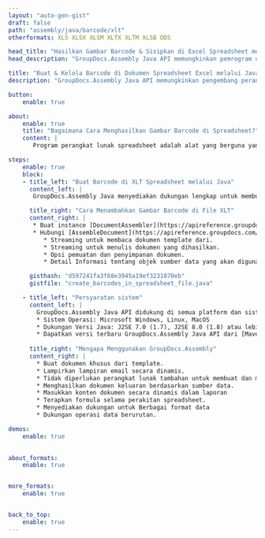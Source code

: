 ```yaml
---
layout: "auto-gen-gist"
draft: false
path: "assembly/java/barcode/xlt"
otherformats: XLS XLSX XLSM XLTX XLTM XLSB ODS 

head_title: "Hasilkan Gambar Barcode & Sisipkan di Excel Spreadsheet melalui Java API"
head_description: "GroupDocs.Assembly Java API memungkinkan pemrogram untuk menghasilkan & menambahkan gambar barcode di dalam dokumen Spreadsheet Excel (XLS, XLT, XLSX, XLSM, XLTX, XLTM & XLSB)."

title: "Buat & Kelola Barcode di Dokumen Spreadsheet Excel melalui Java API"
description: "GroupDocs.Assembly Java API memungkinkan pengembang perangkat lunak untuk menghasilkan & mengelola Barcode secara terprogram dalam dokumen Excel Spreadsheet di dalam aplikasi Java & JSP."

button:
    enable: true

about:
    enable: true
    title: "Bagaimana Cara Menghasilkan Gambar Barcode di Spreadsheet?"
    content: |
       Program perangkat lunak spreadsheet adalah alat yang berguna yang memungkinkan pengguna untuk menyimpan, menganalisis, dan melaporkan data dalam jumlah besar. GroupDocs.Assembly adalah Java API hebat yang memudahkan pengembang perangkat lunak untuk membuat, mengatur, dan mencetak gambar barcode di dalam spreadsheet Excel. Barcode adalah kode digital yang menyimpan informasi yang dapat dibaca mesin yang membawa kecepatan dan akurasi ke sistem inventaris. Dengan menggunakan GroupDocs.Assembly Java API, Anda dapat menggambar banyak gambar barcode 1D & 2D secara terprogram dengan teks yang dipersonalisasi, tampilan, dan jenis penyandian berbeda di dalam spreadsheet Microsoft Excel. API juga memudahkan pengguna untuk mengelola Barcode mereka dan tidak memerlukan perangkat lunak eksternal atau alat pihak ketiga untuk diinstal. Ini mendukung fitur seperti memodifikasi ukuran gambar Barcode, pengaturan warna latar depan dan latar belakang, menyesuaikan ukuran font, penyesuaian resolusi gambar Barcode, koreksi otomatis teks barcode dan banyak lagi. 

steps:
    enable: true
    block:
    - title_left: "Buat Barcode di XLT Spreadsheet melalui Java"
      content_left: |
       GroupDocs.Assembly Java menyediakan dukungan lengkap untuk membuat dan mengelola Barcode di dalam spreadsheet XLT. Kode Java berikut menunjukkan cara membuat dan menyisipkan gambar kode batang di dalam dokumen Microsoft Excel Spreadsheet. 

      title_right: "Cara Menambahkan Gambar Barcode di File XLT"
      content_right: |
       * Buat instance [DocumentAssembler](https://apireference.groupdocs.com/assembly/java/com.groupdocs.assembly/DocumentAssembler) 
       * Hubungi [AssembleDocument](https://apireference.groupdocs.com/assembly/java/com.groupdocs.assembly/DocumentAssembler#assembleDocument-java.io.InputStream-java.io.OutputStream-com.groupdocs.assembly.DataSourceInfo. ..-) metode dengan parameter berikut
          * Streaming untuk membaca dokumen template dari.
          * Streaming untuk menulis dokumen yang dihasilkan.
          * Opsi pemuatan dan penyimpanan dokumen.
          * Detail Informasi tentang objek sumber data yang akan digunakan. .

      gisthash: "d597241fa3f68e3945a19ef3231070eb"
      gistfile: "create_barcodes_in_spreadsheet_file.java"

    - title_left: "Persyaratan sistem"
      content_left: |
        GroupDocs.Assembly Java API didukung di semua platform dan sistem operasi utama. Itu dapat menghasilkan dokumen dalam Microsoft Word, Excel, PowerPoint, Outlook, OpenOffice & 50+ format lainnya. Untuk panduan persyaratan sistem lengkap, silakan kunjungi [persyaratan sistem](https://docs.groupdocs.com/assembly/java/system-requirements/) Sebelum menjalankan kode di bawah, pastikan Anda telah menginstal prasyarat berikut di sistem:
        * Sistem Operasi: Microsoft Windows, Linux, MacOS
        * Dukungan Versi Java: J2SE 7.0 (1.7), J2SE 8.0 (1.8) atau lebih tinggi
        * Dapatkan versi terbaru GroupDocs.Assembly Java API dari [Maven](https://mvnrepository.com/artifact/com.groupdocs/groupdocs-assembly/)
        
      title_right: "Mengapa Menggunakan GroupDocs.Assembly"
      content_right: |
        * Buat dokumen khusus dari template.
        * Lampirkan lampiran email secara dinamis.
        * Tidak diperlukan perangkat lunak tambahan untuk membuat dan mengotomatisasi dokumen.
        * Menghasilkan dokumen keluaran berdasarkan sumber data.
        * Masukkan konten dokumen secara dinamis dalam laporan
        * Terapkan formula selama perakitan spreadsheet.
        * Menyediakan dukungan untuk Berbagai format data
        * Dukungan operasi data berurutan. 

demos:
    enable: true
        

about_formats:
    enable: true


more_formats:
    enable: true


back_to_top:
    enable: true
---
```

